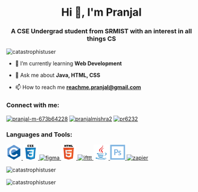 <h1 align="center">Hi 👋, I'm Pranjal</h1>
<h3 align="center">A CSE Undergrad student from SRMIST with an interest in all things CS</h3>

<p align="left"> <img src="https://komarev.com/ghpvc/?username=catastrophistuser&label=Profile%20views&color=0e75b6&style=flat" alt="catastrophistuser" /> </p>

- 🌱 I’m currently learning **Web Development**

- 💬 Ask me about **Java, HTML, CSS**

- 📫 How to reach me **reachme.pranjal@gmail.com**

<h3 align="left">Connect with me:</h3>
<p align="left">
<a href="https://linkedin.com/in/pranjal-m-673b64228" target="blank"><img align="center" src="https://raw.githubusercontent.com/rahuldkjain/github-profile-readme-generator/master/src/images/icons/Social/linked-in-alt.svg" alt="pranjal-m-673b64228" height="30" width="40" /></a>
<a href="https://www.behance.net/pranjalmishra2" target="blank"><img align="center" src="https://raw.githubusercontent.com/rahuldkjain/github-profile-readme-generator/master/src/images/icons/Social/behance.svg" alt="pranjalmishra2" height="30" width="40" /></a>
<a href="https://www.hackerrank.com/pr6232" target="blank"><img align="center" src="https://raw.githubusercontent.com/rahuldkjain/github-profile-readme-generator/master/src/images/icons/Social/hackerrank.svg" alt="pr6232" height="30" width="40" /></a>
</p>

<h3 align="left">Languages and Tools:</h3>
<p align="left"> <a href="https://www.cprogramming.com/" target="_blank" rel="noreferrer"> <img src="https://raw.githubusercontent.com/devicons/devicon/master/icons/c/c-original.svg" alt="c" width="40" height="40"/> </a> <a href="https://www.w3schools.com/css/" target="_blank" rel="noreferrer"> <img src="https://raw.githubusercontent.com/devicons/devicon/master/icons/css3/css3-original-wordmark.svg" alt="css3" width="40" height="40"/> </a> <a href="https://www.figma.com/" target="_blank" rel="noreferrer"> <img src="https://www.vectorlogo.zone/logos/figma/figma-icon.svg" alt="figma" width="40" height="40"/> </a> <a href="https://www.w3.org/html/" target="_blank" rel="noreferrer"> <img src="https://raw.githubusercontent.com/devicons/devicon/master/icons/html5/html5-original-wordmark.svg" alt="html5" width="40" height="40"/> </a> <a href="https://ifttt.com/" target="_blank" rel="noreferrer"> <img src="https://www.vectorlogo.zone/logos/ifttt/ifttt-ar21.svg" alt="ifttt" width="40" height="40"/> </a> <a href="https://www.java.com" target="_blank" rel="noreferrer"> <img src="https://raw.githubusercontent.com/devicons/devicon/master/icons/java/java-original.svg" alt="java" width="40" height="40"/> </a> <a href="https://www.photoshop.com/en" target="_blank" rel="noreferrer"> <img src="https://raw.githubusercontent.com/devicons/devicon/master/icons/photoshop/photoshop-line.svg" alt="photoshop" width="40" height="40"/> </a> <a href="https://zapier.com" target="_blank" rel="noreferrer"> <img src="https://www.vectorlogo.zone/logos/zapier/zapier-icon.svg" alt="zapier" width="40" height="40"/> </a> </p>

<p><img align="center" src=https://github-readme-stats.vercel.app/api/top-langs/?username=CatastrophistUser&theme=radical" alt="catastrophistuser" /></p>

<p><img align="center" src="https://github-readme-streak-stats.herokuapp.com/?user=catastrophistuser&theme="radical"" alt="catastrophistuser" /></p>

